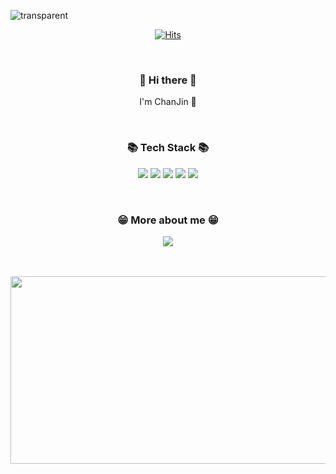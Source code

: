 ![transparent](https://capsule-render.vercel.app/api?type=waving&height=300&color=23439C&text=Welcome&desc=KimChanJin97%20Github%20Profile&descAlign=56&descAlignY=57&descSize=20&fontColor=DFE4F0&fontSize=90&fontAlign=50&fontAlignY=37)

<div align="center">
  
[![Hits](https://hits.seeyoufarm.com/api/count/incr/badge.svg?url=https%3A%2F%2Fgithub.com%2FKimChanJin97&count_bg=%235664C9&title_bg=%23555555&icon=&icon_color=%23E7E7E7&title=hits&edge_flat=false)](https://hits.seeyoufarm.com)

</div>

<br>

<h3 align="center"> 👋 Hi there 👋 </h3>
<p align="center">
  I'm ChanJin 🌱 <br>
</p>

<br>

<h3 align="center"> 📚 Tech Stack 📚 </h3>
<p align="center">
    <img src="https://img.shields.io/badge/JAVA-007396?style=flat-square&logo=JAVA&logoColor=white"/>
    <img src="https://img.shields.io/badge/spring-6DB33F?style=flat-square&logo=spring&logoColor=white"/>
    <img src="https://img.shields.io/badge/Python-3766AB?style=flat-square&logo=Python&logoColor=white"/>
    <img src="https://img.shields.io/badge/Django-092E20?style=flat-square&logo=Django&logoColor=white"/>
    <img src="https://img.shields.io/badge/-GitHub-181717?style=flat-square&logo=github"/>
</p>

<br>

<h3 align="center"> 😁 More about me 😁 </h3>

<p align="center">
  <a href="mailto:leahpar0401@gmail.com"><img src="https://img.shields.io/badge/Gmail-d14836?style=flat-square&logo=Gmail&logoColor=white&link=mailto:cjkimhello97@gmail.com"/></a>
</p>

<br>
<br>

<div align="center">
  <a href="https://github.com/devxb/gitanimals">
    <img src="https://render.gitanimals.org/farms/KimChanJin97" width="600" height="300"/>
  </a>
</div>
